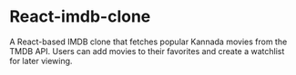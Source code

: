 # React-imdb-clone
A React-based IMDB clone that fetches popular Kannada movies from the TMDB API. Users can add movies to their favorites and create a watchlist for later viewing.
